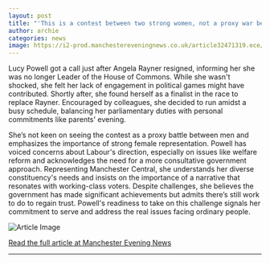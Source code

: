 ```yaml
---
layout: post
title: "'This is a contest between two strong women, not a proxy war between two men'"
author: archie
categories: news
image: https://i2-prod.manchestereveningnews.co.uk/article32471319.ece/ALTERNATES/s1200/0_image-30.png
---
```

Lucy Powell got a call just after Angela Rayner resigned, informing her she was no longer Leader of the House of Commons. While she wasn't shocked, she felt her lack of engagement in political games might have contributed. Shortly after, she found herself as a finalist in the race to replace Rayner. Encouraged by colleagues, she decided to run amidst a busy schedule, balancing her parliamentary duties with personal commitments like parents' evening.

She’s not keen on seeing the contest as a proxy battle between men and emphasizes the importance of strong female representation. Powell has voiced concerns about Labour's direction, especially on issues like welfare reform and acknowledges the need for a more consultative government approach. Representing Manchester Central, she understands her diverse constituency's needs and insists on the importance of a narrative that resonates with working-class voters. Despite challenges, she believes the government has made significant achievements but admits there’s still work to do to regain trust. Powell's readiness to take on this challenge signals her commitment to serve and address the real issues facing ordinary people.

![Article Image](https://i2-prod.manchestereveningnews.co.uk/article32471319.ece/ALTERNATES/s1200/0_image-30.png)

[Read the full article at Manchester Evening News](https://www.manchestereveningnews.co.uk/news/greater-manchester-news/this-contest-between-two-strong-32470692)

---

